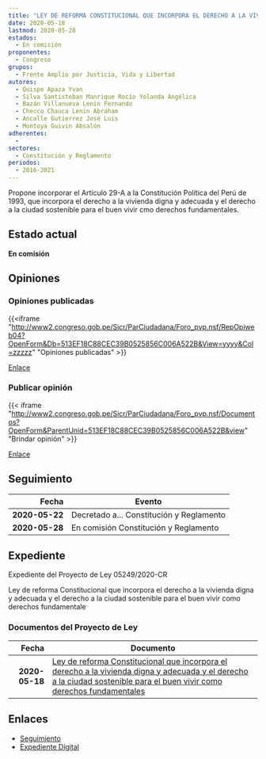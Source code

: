 ```yaml
---
title: "LEY DE REFORMA CONSTITUCIONAL QUE INCORPORA EL DERECHO A LA VIVIENDA DIGNA Y ADECUADA Y EL DERECHO A LA CIUDAD SOSTENIBLE PARA EL BUEN VIVIR COMO DERECHOS FUNDAMENTALES"
date: 2020-05-18
lastmod: 2020-05-28
estados: 
  - En comisión
proponentes: 
  - Congreso
grupos: 
  - Frente Amplio por Justicia, Vida y Libertad
autores: 
  - Quispe Apaza Yvan
  - Silva Santisteban Manrique Rocío Yolanda Angélica
  - Bazán Villanueva Lenin Fernando
  - Checco Chauca Lenin Abraham
  - Ancalle Gutierrez José Luis
  - Montoya Guivin Absalón
adherentes: 
  - 
sectores: 
  - Constitución y Reglamento
periodos: 
  - 2016-2021
---
```


Propone incorporar el Artículo 29-A a la Constitución Política del Perú de 1993, que incorpora el derecho a la vivienda digna y adecuada y el derecho a la ciudad sostenible para el buen vivir cmo derechos fundamentales.


## Estado actual

**En comisión**

## Opiniones

### Opiniones publicadas

{{<iframe "http://www2.congreso.gob.pe/Sicr/ParCiudadana/Foro_pvp.nsf/RepOpiweb04?OpenForm&Db=513EF18C88CEC39B0525856C006A522B&View=yyyy&Col=zzzzz" "Opiniones publicadas" >}}

[Enlace](http://www2.congreso.gob.pe/Sicr/ParCiudadana/Foro_pvp.nsf/RepOpiweb04?OpenForm&Db=513EF18C88CEC39B0525856C006A522B&View=yyyy&Col=zzzzz)
### Publicar opinión

{{< iframe "http://www2.congreso.gob.pe/Sicr/ParCiudadana/Foro_pvp.nsf/Documentos?OpenForm&ParentUnid=513EF18C88CEC39B0525856C006A522B&view" "Brindar opinión" >}}

[Enlace](http://www2.congreso.gob.pe/Sicr/ParCiudadana/Foro_pvp.nsf/Documentos?OpenForm&ParentUnid=513EF18C88CEC39B0525856C006A522B&view)

## Seguimiento

| Fecha | Evento |
|------:|--------|
| **2020-05-22** | Decretado a... Constitución y Reglamento|
| **2020-05-28** | En comisión Constitución y Reglamento|


## Expediente

Expediente del Proyecto de Ley 05249/2020-CR

Ley de reforma Constitucional que incorpora el derecho a la vivienda digna y adecuada y el derecho a la ciudad sostenible para el buen vivir como derechos fundamentale


### Documentos del Proyecto de Ley

| Fecha | Documento |
|------:|--------|
| **2020-05-18** | [Ley de reforma Constitucional que incorpora el derecho a la vivienda digna y adecuada y el derecho a la ciudad sostenible para el buen vivir como derechos fundamentales](http://www.leyes.congreso.gob.pe/Documentos/2016_2021/Proyectos_de_Ley_y_de_Resoluciones_Legislativas/PL05249-20200518.pdf) |

## Enlaces 

- [Seguimiento](http://www2.congreso.gob.pe/Sicr/TraDocEstProc/CLProLey2016.nsf/f7fff46988ca05b1052578e100829cc7/9b9ffb7b1d43189d0525856c0081a6b0?OpenDocument)
- [Expediente Digital](http://www2.congreso.gob.pe/Sicr/TraDocEstProc/CLProLey2016.nsf/f7fff46988ca05b1052578e100829cc7/9b9ffb7b1d43189d0525856c0081a6b0?OpenDocument&Click=05257FB7005EB655.eb71d0cf91d8294e05256cdf006b5706/$Body/0.1C6C)
